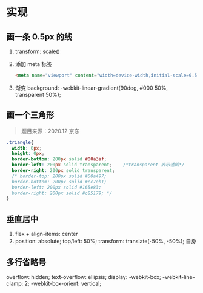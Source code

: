 # 实现

## 画一条 0.5px 的线

1. transform: scale()
2. 添加 meta 标签

    ```html
    <meta name="viewport" content="width=device-width,initial-scale=0.5,user-scalable=0">
    ```

3. 渐变 background: -webkit-linear-gradient(90deg, #000 50%, transparent 50%);

## 画一个三角形

> 题目来源：2020.12 京东

```css
.triangle{
  width: 0px;
  height: 0px;
  border-bottom: 200px solid #00a3af;
  border-left: 200px solid transparent;    /*transparent 表示透明*/
  border-right: 200px solid transparent;
  /* border-top: 200px solid #00a497;
  border-bottom: 200px solid #cc7eb1;
  border-left: 200px solid #165e83;
  border-right: 200px solid #c85179; */
}
```

## 垂直居中

1. flex + align-items: center
2. position: absolute; top/left: 50%; transform: translate(-50%, -50%); 自身

## 多行省略号

overflow: hidden;
text-overflow: ellipsis;
display: -webkit-box;
-webkit-line-clamp: 2;
-webkit-box-orient: vertical;
